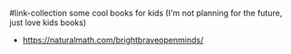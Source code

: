#link-collection 
some cool books for kids (I'm not planning for the future, just love kids books)

- https://naturalmath.com/brightbraveopenminds/
